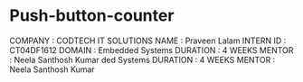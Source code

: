 # Push-button-counter
COMPANY : CODTECH IT SOLUTIONS
NAME : Praveen Lalam
INTERN ID : CT04DF1612
DOMAIN : Embedded Systems
DURATION : 4 WEEKS
MENTOR : Neela Santhosh Kumar
ded Systems
DURATION : 4 WEEKS
MENTOR : Neela Santhosh Kumar

